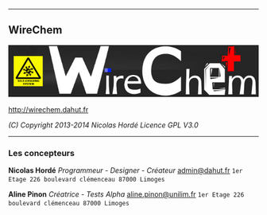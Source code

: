 ----------------------------------------------------------------
##    WireChem

![The new chemistry game](logo.png)

http://wirechem.dahut.fr

*(C) Copyright 2013-2014 Nicolas Hordé
  Licence GPL V3.0*

----------------------------------------------------------------
### Les concepteurs
  
  **Nicolas Hordé**
  *Programmeur - Designer - Créateur*
 <admin@dahut.fr>
 `1er Etage
  226 boulevard clémenceau
  87000 Limoges`
  
  **Aline Pinon**
  *Créatrice -  Tests Alpha*
<aline.pinon@unilim.fr>
 `1er Etage
  226 boulevard clémenceau
  87000 Limoges`
